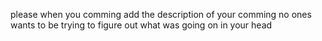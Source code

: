 please when you comming
add the description of your comming 
no ones wants to be trying to figure out what was going on in your head
